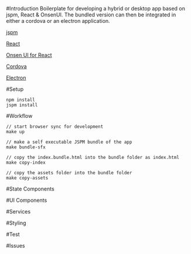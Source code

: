 #Introduction
Boilerplate for developing a hybrid or desktop app based on jspm, React & OnsenUI.
The bundled version can then be integrated in either a cordova or an electron application.

[jspm](http://jspm.io/)

[React](https://facebook.github.io/react/)

[Onsen UI for React](https://onsen.io/react/)

[Cordova](https://cordova.apache.org/)

[Electron](http://electron.atom.io/)

#Setup

    npm install
    jspm install

#Workflow
    
    // start browser sync for development
    make up
    
    // make a self executable JSPM bundle of the app
    make bundle-sfx
    
    // copy the index.bundle.html into the bundle folder as index.html    
    make copy-index
    
    // copy the assets folder into the bundle folder
    make copy-assets
    
#State Components

#UI Components

#Services

#Styling

#Test

#Issues
